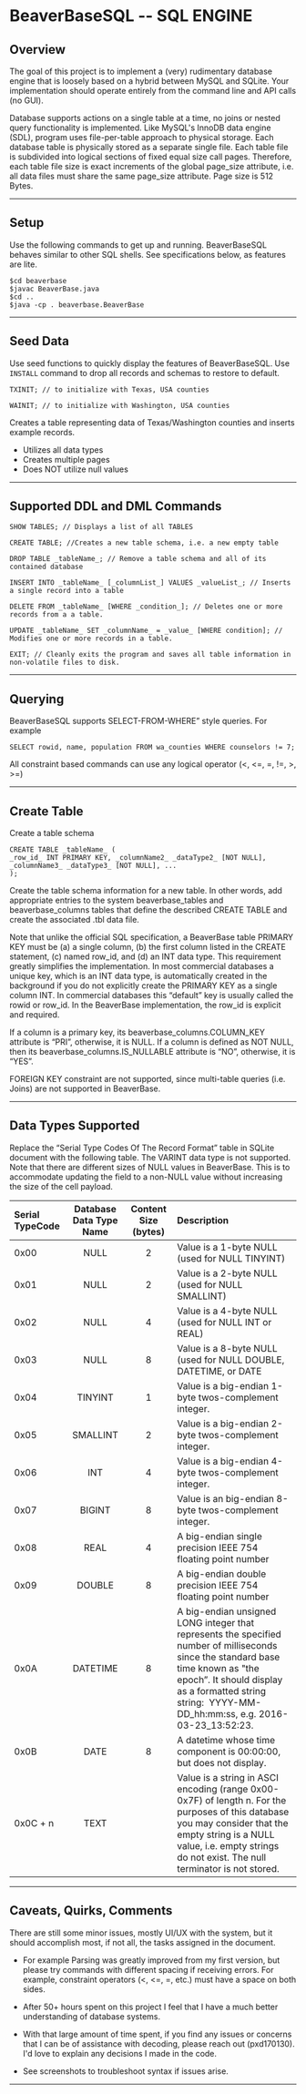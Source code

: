 # BeaverBaseSQL -- SQL ENGINE

## Overview
The goal of this project is to implement a (very) rudimentary database engine that is loosely based on a hybrid between MySQL and SQLite. Your implementation should operate entirely from the command line and API calls (no GUI).

Database supports actions on a single table at a time, no joins or nested query functionality is implemented. Like MySQL's InnoDB data engine (SDL), program uses file-per-table approach to physical storage. Each database table is physically stored as a separate single file. Each table file is subdivided into logical sections of fixed equal size call pages. Therefore, each table file size is exact increments of the global page_size attribute, i.e. all data files must share the same page_size attribute. Page size is 512 Bytes.

---

## Setup

Use the following commands to get up and running. BeaverBaseSQL behaves similar to other SQL shells. See specifications below, as features are lite.

```
$cd beaverbase
$javac BeaverBase.java
$cd ..
$java -cp . beaverbase.BeaverBase
```

---

## Seed Data

Use seed functions to quickly display the features of BeaverBaseSQL. Use `INSTALL` command to drop all records and schemas to restore to default.

```
TXINIT; // to initialize with Texas, USA counties

WAINIT; // to initialize with Washington, USA counties
```

Creates a table representing data of Texas/Washington counties and inserts example records.
- Utilizes all data types
- Creates multiple pages
- Does NOT utilize null values

---

## Supported DDL and DML Commands

```
SHOW TABLES; // Displays a list of all TABLES

CREATE TABLE; //Creates a new table schema, i.e. a new empty table

DROP TABLE _tableName_; // Remove a table schema and all of its contained database

INSERT INTO _tableName_ [_columnList_] VALUES _valueList_; // Inserts a single record into a table

DELETE FROM _tableName_ [WHERE _condition_]; // Deletes one or more records from a a table.

UPDATE _tableName_ SET _columnName_ = _value_ [WHERE condition]; // Modifies one or more records in a table.

EXIT; // Cleanly exits the program and saves all table information in non-volatile files to disk.
```

---

## Querying

BeaverBaseSQL supports SELECT-FROM-WHERE” style queries. For example

```
SELECT rowid, name, population FROM wa_counties WHERE counselors != 7;
```

All constraint based commands can use any logical operator (<, <=, =, !=, >, >=)

---

## Create Table

Create a table schema

```
CREATE TABLE _tableName_ (
_row_id_ INT PRIMARY KEY, _columnName2_ _dataType2_ [NOT NULL], _columnName3_ _dataType3_ [NOT NULL], ...
);
```

Create the table schema information for a new table. In other words, add appropriate entries to the system beaverbase_tables and beaverbase_columns tables that define the described CREATE TABLE and create the associated .tbl data file.

Note that unlike the official SQL specification, a BeaverBase table PRIMARY KEY must be (a) a single column, (b) the first column listed in the CREATE statement, (c) named row_id, and (d) an INT data type. This requirement greatly simplifies the implementation. In most commercial databases a unique key, which is an INT data type, is automatically created in the background if you do not explicitly create the PRIMARY KEY as a single column INT. In commercial databases this “default” key is usually called the rowid or row_id. In the BeaverBase implementation, the row_id is explicit and required.

If a column is a primary key, its beaverbase_columns.COLUMN_KEY attribute is “PRI”, otherwise, it is NULL. If a column is defined as NOT NULL, then its beaverbase_columns.IS_NULLABLE attribute is “NO”, otherwise, it is “YES”.

FOREIGN KEY constraint are not supported, since multi-table queries (i.e. Joins) are not supported in BeaverBase.

---
## Data Types Supported

Replace the “Serial Type Codes Of The Record Format” table in SQLite document with the following table. The VARINT data type is not supported. Note that there are different sizes of NULL values in BeaverBase. This is to accommodate updating the field to a non-NULL value without increasing the size of the cell payload.

| Serial TypeCode | Database Data Type Name | Content Size (bytes) | Description
| :------------- | :-------------: |:-------------: | :------------- |
|0x00|NULL|2|Value is a 1-byte NULL (used for NULL TINYINT)|
|0x01|NULL|2|Value is a 2-byte NULL (used for NULL SMALLINT)|
|0x02|NULL|4|Value is a 4-byte NULL (used for NULL INT or REAL)|
|0x03|NULL|8|Value is a 8-byte NULL (used for NULL DOUBLE, DATETIME, or DATE|
|0x04|TINYINT|1|Value is a big-endian 1-byte twos-complement integer.|
|0x05|SMALLINT|2|Value is a big-endian 2-byte twos-complement integer.|
|0x06|INT|4|Value is a big-endian 4-byte twos-complement integer.|
|0x07|BIGINT|8|Value is an big-endian 8-byte twos-complement integer.|
|0x08|REAL|4|A big-endian single precision IEEE 754 floating point number|
|0x09|DOUBLE|8|A big-endian double precision IEEE 754 floating point number|
|0x0A|DATETIME|8|A big-endian unsigned LONG integer that represents the specified number of milliseconds since the standard base time known as "the epoch”. It should display as a formatted string string:  YYYY-MM-DD_hh:mm:ss, e.g. 2016-03-23_13:52:23.|
|0x0B|DATE|8|A datetime whose time component is 00:00:00, but does not display.|
|0x0C + n|TEXT||Value is a string in ASCI encoding (range 0x00-0x7F) of length n. For the purposes of this database you may consider that the empty string is a NULL value, i.e. empty strings do not exist. The null terminator is not stored.|

---

## Caveats, Quirks, Comments

There are still some minor issues, mostly UI/UX with the system, but it should accomplish most,
if not all, the tasks assigned in the document.

* For example Parsing was greatly improved from my first version, but please try commands with different spacing if receiving errors. For example, constraint operators (<, <=, =, etc.) must have a space on both sides.

* After 50+ hours spent on this project I feel that I have a much better understanding of database systems.

* With that large amount of time spent, if you find any issues or concerns that I can be of assistance with
decoding, please reach out (pxd170130). I'd love to explain any decisions I made in the code.

* See screenshots to troubleshoot syntax if issues arise.

---
